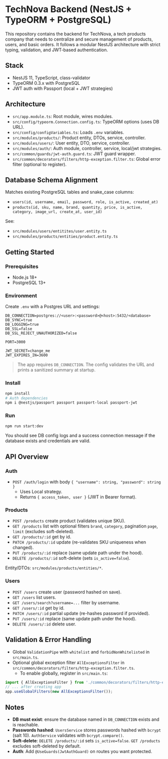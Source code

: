 # TechNova Backend (NestJS + TypeORM + PostgreSQL)

This repository contains the backend for TechNova, a tech products company that needs to centralize and secure management of products, users, and basic orders. It follows a modular NestJS architecture with strict typing, validation, and JWT-based authentication.

## Stack

- NestJS 11, TypeScript, class-validator
- TypeORM 0.3.x with PostgreSQL
- JWT auth with Passport (local + JWT strategies)

## Architecture

- `src/app.module.ts`: Root module, wires modules.
- `src/config/typeorm.Connection.config.ts`: TypeORM options (uses DB URL).
- `src/config/configVariables.ts`: Loads `.env` variables.
- `src/modules/products/`: Product entity, DTOs, service, controller.
- `src/modules/users/`: User entity, DTO, service, controller.
- `src/modules/auth/`: Auth module, controller, service, local/jwt strategies.
- `src/common/guards/jwt-auth.guard.ts`: JWT guard wrapper.
- `src/common/decorators/filters/http-exception.filter.ts`: Global error filter (optional to register).

## Database Schema Alignment

Matches existing PostgreSQL tables and snake_case columns:

- `users(id, username, email, password, role, is_active, created_at)`
- `products(id, sku, name, brand, quantity, price, is_active, category, image_url, create_at, user_id)`

See:
- `src/modules/users/entitites/user.entity.ts`
- `src/modules/products/entities/product.entity.ts`

## Getting Started

### Prerequisites

- Node.js 18+
- PostgreSQL 13+

### Environment

Create `.env` with a Postgres URL and settings:

```
DB_CONNECTION=postgres://<user>:<password>@<host>:5432/<database>
DB_SYNC=true
DB_LOGGING=true
DB_SSL=false
DB_SSL_REJECT_UNAUTHORIZED=false

PORT=3000

JWT_SECRET=change_me
JWT_EXPIRES_IN=3600
```

> The app requires `DB_CONNECTION`. The config validates the URL and prints a sanitized summary at startup.

### Install

```bash
npm install
# Auth dependencies
npm i @nestjs/passport passport passport-local passport-jwt
```

### Run

```bash
npm run start:dev
```

You should see DB config logs and a success connection message if the database exists and credentials are valid.

## API Overview

### Auth

- `POST /auth/login` with body `{ "username": string, "password": string }`
  - Uses Local strategy.
  - Returns `{ access_token, user }` (JWT in Bearer format).

### Products

- `POST /products` create product (validates unique SKU).
- `GET /products` list with optional filters `brand`, `category`, pagination `page`, `limit` (excludes soft-deleted).
- `GET /products/:id` get by id.
- `PATCH /products/:id` update (re-validates SKU uniqueness when changed).
- `PUT /products/:id` replace (same update path under the hood).
- `DELETE /products/:id` soft-delete (sets `is_active=false`).

Entity/DTOs: `src/modules/products/entities/*`.

### Users

- `POST /users` create user (password hashed on save).
- `GET /users` list users.
- `GET /users/search?username=...` filter by username.
- `GET /users/:id` get by id.
- `PATCH /users/:id` partial update (re-hashes password if provided).
- `PUT /users/:id` replace (same update path under the hood).
- `DELETE /users/:id` delete user.

## Validation & Error Handling

- Global `ValidationPipe` with `whitelist` and `forbidNonWhitelisted` in `src/main.ts`.
- Optional global exception filter `AllExceptionsFilter` in `src/common/decorators/filters/http-exception.filter.ts`.
  - To enable globally, register in `src/main.ts`:

```ts
import { AllExceptionsFilter } from './common/decorators/filters/http-exception.filter';
// ... after creating app
app.useGlobalFilters(new AllExceptionsFilter());
```

## Notes

- **DB must exist**: ensure the database named in `DB_CONNECTION` exists and is reachable.
- **Passwords hashed**: `UsersService` stores passwords hashed with `bcrypt` (salt 10). `AuthService` validates with `bcrypt.compare()`.
- **Soft-delete**: `DELETE /products/:id` sets `is_active=false`. `GET /products` excludes soft-deleted by default.
- **Auth**: Add `@UseGuards(JwtAuthGuard)` on routes you want protected.
